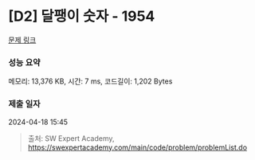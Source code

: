 # [D2] 달팽이 숫자 - 1954 

[문제 링크](https://swexpertacademy.com/main/code/problem/problemDetail.do?contestProbId=AV5PobmqAPoDFAUq) 

### 성능 요약

메모리: 13,376 KB, 시간: 7 ms, 코드길이: 1,202 Bytes

### 제출 일자

2024-04-18 15:45



> 출처: SW Expert Academy, https://swexpertacademy.com/main/code/problem/problemList.do
